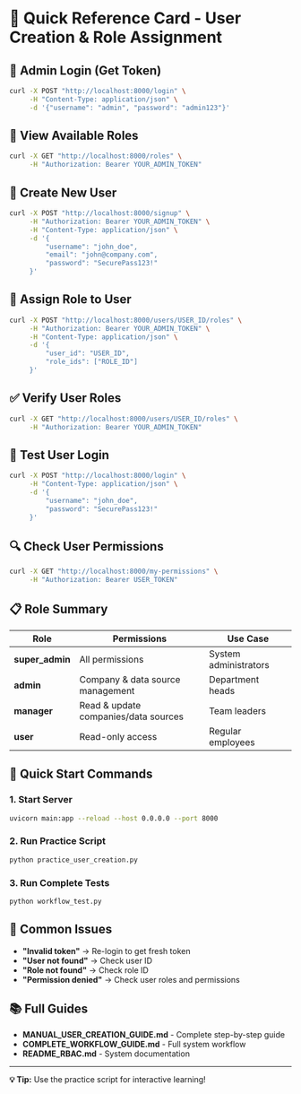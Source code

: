 # 🚀 Quick Reference Card - User Creation & Role Assignment

## 🔐 Admin Login (Get Token)
```bash
curl -X POST "http://localhost:8000/login" \
     -H "Content-Type: application/json" \
     -d '{"username": "admin", "password": "admin123"}'
```

## 👥 View Available Roles
```bash
curl -X GET "http://localhost:8000/roles" \
     -H "Authorization: Bearer YOUR_ADMIN_TOKEN"
```

## 👤 Create New User
```bash
curl -X POST "http://localhost:8000/signup" \
     -H "Authorization: Bearer YOUR_ADMIN_TOKEN" \
     -H "Content-Type: application/json" \
     -d '{
         "username": "john_doe",
         "email": "john@company.com",
         "password": "SecurePass123!"
     }'
```

## 🔑 Assign Role to User
```bash
curl -X POST "http://localhost:8000/users/USER_ID/roles" \
     -H "Authorization: Bearer YOUR_ADMIN_TOKEN" \
     -H "Content-Type: application/json" \
     -d '{
         "user_id": "USER_ID",
         "role_ids": ["ROLE_ID"]
     }'
```

## ✅ Verify User Roles
```bash
curl -X GET "http://localhost:8000/users/USER_ID/roles" \
     -H "Authorization: Bearer YOUR_ADMIN_TOKEN"
```

## 🔐 Test User Login
```bash
curl -X POST "http://localhost:8000/login" \
     -H "Content-Type: application/json" \
     -d '{
         "username": "john_doe",
         "password": "SecurePass123!"
     }'
```

## 🔍 Check User Permissions
```bash
curl -X GET "http://localhost:8000/my-permissions" \
     -H "Authorization: Bearer USER_TOKEN"
```

## 📋 Role Summary
| Role | Permissions | Use Case |
|------|-------------|----------|
| **super_admin** | All permissions | System administrators |
| **admin** | Company & data source management | Department heads |
| **manager** | Read & update companies/data sources | Team leaders |
| **user** | Read-only access | Regular employees |

## 🎯 Quick Start Commands

### 1. Start Server
```bash
uvicorn main:app --reload --host 0.0.0.0 --port 8000
```

### 2. Run Practice Script
```bash
python practice_user_creation.py
```

### 3. Run Complete Tests
```bash
python workflow_test.py
```

## 🚨 Common Issues
- **"Invalid token"** → Re-login to get fresh token
- **"User not found"** → Check user ID
- **"Role not found"** → Check role ID
- **"Permission denied"** → Check user roles and permissions

## 📚 Full Guides
- **MANUAL_USER_CREATION_GUIDE.md** - Complete step-by-step guide
- **COMPLETE_WORKFLOW_GUIDE.md** - Full system workflow
- **README_RBAC.md** - System documentation

---

**💡 Tip:** Use the practice script for interactive learning!
